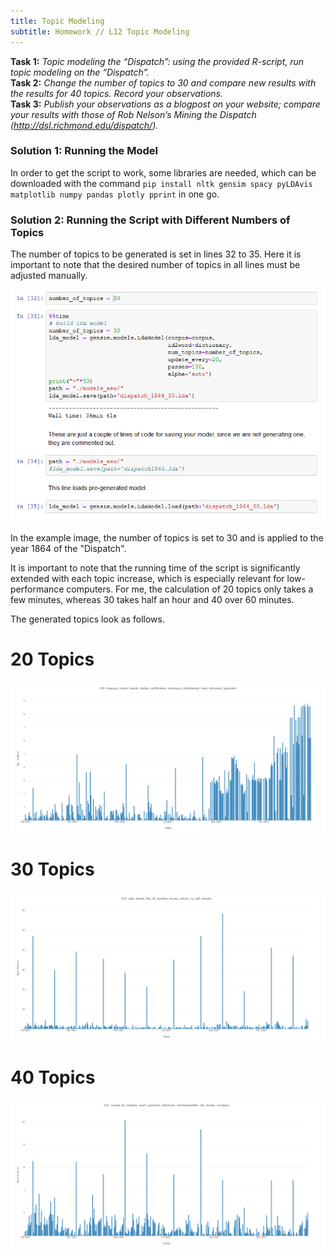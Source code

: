 ```yaml
---
title: Topic Modeling
subtitle: Homework // L12 Topic Modeling
---
```

<b>Task 1:</b> <i>Topic modeling the “Dispatch”: using the provided R-script, run topic modeling on the “Dispatch”.</i><br>
<b>Task 2:</b> <i>Change the number of topics to 30 and compare new results with the results for 40 topics. Record your observations.</i><br>
<b>Task 3:</b> <i>Publish your observations as a blogpost on your website; compare your results with those of Rob Nelson’s Mining the Dispatch (http://dsl.richmond.edu/dispatch/).</i><br>

### Solution 1: Running the Model

In order to get the script to work, some libraries are needed, which can be downloaded with the command `pip install nltk gensim spacy pyLDAvis matplotlib numpy pandas plotly pprint` in one go.

### Solution 2: Running the Script with Different Numbers of Topics

The number of topics to be generated is set in lines 32 to 35. Here it is important to note that the desired number of topics in all lines must be adjusted manually. 

<img src="/img/line_32-35_jupyter_notebook.png"/>

In the example image, the number of topics is set to 30 and is applied to the year 1864 of the "Dispatch".

It is important to note that the running time of the script is significantly extended with each topic increase, which is especially relevant for low-performance computers. For me, the calculation of 20 topics only takes a few minutes, whereas 30 takes half an hour and 40 over 60 minutes.

The generated topics look as follows.

# 20 Topics
<img src="/img/20.png"/>

# 30 Topics
<img src="/img/30.png"/>

# 40 Topics
<img src="/img/40.png"/>
